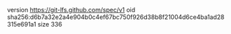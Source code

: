 version https://git-lfs.github.com/spec/v1
oid sha256:d6b7a32e2a4e904b0c4ef67bc750f926d38b8f21004d6ce4ba1ad28315e691a1
size 336
